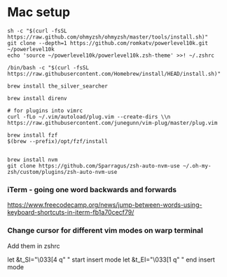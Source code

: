 # Mac setup

```
sh -c "$(curl -fsSL https://raw.github.com/ohmyzsh/ohmyzsh/master/tools/install.sh)"
git clone --depth=1 https://github.com/romkatv/powerlevel10k.git ~/powerlevel10k
echo 'source ~/powerlevel10k/powerlevel10k.zsh-theme' >>! ~/.zshrc

/bin/bash -c "$(curl -fsSL https://raw.githubusercontent.com/Homebrew/install/HEAD/install.sh)"

brew install the_silver_searcher

brew install direnv

# for plugins into vimrc
curl -fLo ~/.vim/autoload/plug.vim --create-dirs \\n    https://raw.githubusercontent.com/junegunn/vim-plug/master/plug.vim

brew install fzf
$(brew --prefix)/opt/fzf/install


brew install nvm
git clone https://github.com/Sparragus/zsh-auto-nvm-use ~/.oh-my-zsh/custom/plugins/zsh-auto-nvm-use

```


### iTerm - going one word backwards and forwards

https://www.freecodecamp.org/news/jump-between-words-using-keyboard-shortcuts-in-iterm-fb1a70cecf79/

### Change cursor for different vim modes on warp terminal

Add them in zshrc

let &t_SI="\033[4 q" " start insert mode
let &t_EI="\033[1 q" " end insert mode
